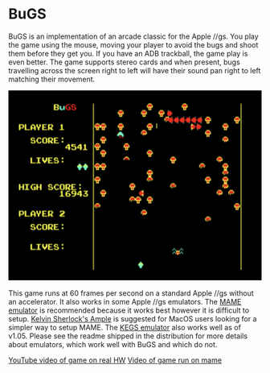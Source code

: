 BuGS
=======

BuGS is an implementation of an arcade classic for the Apple //gs.  You play the game using the mouse, moving your player to avoid the bugs and shoot them before they get you.  If you have an ADB trackball, the game play is even better.  The game supports stereo cards and when present, bugs travelling across the screen right to left will have their sound pan right to left matching their movement.

![BuGS Screenshot](/BuGS.png "BuGS Screenshot")

This game runs at 60 frames per second on a standard Apple //gs without an accelerator.  It also works in some Apple //gs emulators.  The [MAME emulator](https://www.mamedev.org) is recommended because it works best however it is difficult to setup.  [Kelvin Sherlock's Ample](https://github.com/ksherlock/ample) is suggested for MacOS users looking for a simpler way to setup MAME.  The [KEGS emulator](http://kegs.sourceforge.net) also works well as of v1.05.  Please see the readme shipped in the distribution for more details about emulators, which work well with BuGS and which do not.

[YouTube video of game on real HW](https://youtu.be/QcmpkEUQznM)
[Video of game run on mame](https://www.rand-emonium.com/wp-content/uploads/2021/02/BuGS_video.mp4)
